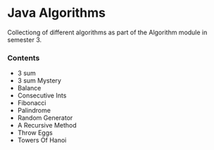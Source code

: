 # Java Algorithms

Collectiong of different algorithms as part of the Algorithm module in semester 3.

### Contents
- 3 sum
- 3 sum Mystery
- Balance
- Consecutive Ints
- Fibonacci
- Palindrome
- Random Generator
- A Recursive Method
- Throw Eggs
- Towers Of Hanoi
